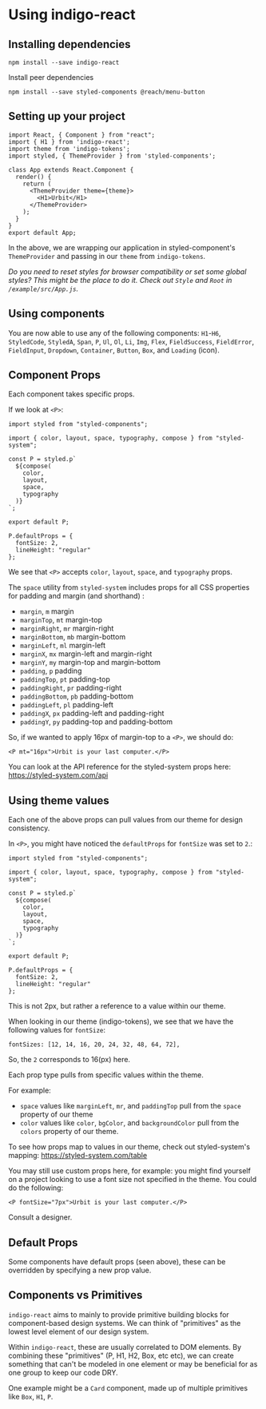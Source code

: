 # Using indigo-react

## Installing dependencies

```
npm install --save indigo-react
```

Install peer dependencies

```
npm install --save styled-components @reach/menu-button
```

## Setting up your project

```
import React, { Component } from "react";
import { H1 } from 'indigo-react';
import theme from 'indigo-tokens';
import styled, { ThemeProvider } from 'styled-components';

class App extends React.Component {
  render() {
    return (
      <ThemeProvider theme={theme}>
        <H1>Urbit</H1>
      </ThemeProvider>
    );
  }
}
export default App;
```

In the above, we are wrapping our application in styled-component's `ThemeProvider` and passing in our `theme` from `indigo-tokens`.

_Do you need to reset styles for browser compatibility or set some global styles? This might be the place to do it. Check out `Style` and `Root` in `/example/src/App.js`._

## Using components

You are now able to use any of the following components: `H1`-`H6`, `StyledCode`, `StyledA`, `Span`, `P`, `Ul`, `Ol`, `Li`, `Img`, `Flex`, `FieldSuccess`, `FieldError`, `FieldInput`, `Dropdown`, `Container`, `Button`, `Box`, and `Loading` (icon).

## Component Props

Each component takes specific props.

If we look at `<P>`:

```
import styled from "styled-components";

import { color, layout, space, typography, compose } from "styled-system";

const P = styled.p`
  ${compose(
    color,
    layout,
    space,
    typography
  )}
`;

export default P;

P.defaultProps = {
  fontSize: 2,
  lineHeight: "regular"
};
```

We see that `<P>` accepts `color`, `layout`, `space`, and `typography` props.

The `space` utility from `styled-system` includes props for all CSS properties for padding and margin (and shorthand) :

- `margin`, `m` margin
- `marginTop`, `mt` margin-top
- `marginRight`, `mr` margin-right
- `marginBottom`, `mb` margin-bottom
- `marginLeft`, `ml` margin-left
- `marginX`, `mx` margin-left and margin-right
- `marginY`, `my` margin-top and margin-bottom
- `padding`, `p` padding
- `paddingTop`, `pt` padding-top
- `paddingRight`, `pr` padding-right
- `paddingBottom`, `pb` padding-bottom
- `paddingLeft`, `pl` padding-left
- `paddingX`, `px` padding-left and padding-right
- `paddingY`, `py` padding-top and padding-bottom

So, if we wanted to apply 16px of margin-top to a `<P>`, we should do:

```
<P mt="16px">Urbit is your last computer.</P>
```

You can look at the API reference for the styled-system props here: https://styled-system.com/api

## Using theme values

Each one of the above props can pull values from our theme for design consistency.

In `<P>`, you might have noticed the `defaultProps` for `fontSize` was set to `2`.:

```
import styled from "styled-components";

import { color, layout, space, typography, compose } from "styled-system";

const P = styled.p`
  ${compose(
    color,
    layout,
    space,
    typography
  )}
`;

export default P;

P.defaultProps = {
  fontSize: 2,
  lineHeight: "regular"
};
```

This is not 2px, but rather a reference to a value within our theme.

When looking in our theme (indigo-tokens), we see that we have the following values for `fontSize`:

```
fontSizes: [12, 14, 16, 20, 24, 32, 48, 64, 72],
```

So, the `2` corresponds to 16(px) here.

Each prop type pulls from specific values within the theme.

For example:

- `space` values like `marginLeft`, `mr`, and `paddingTop` pull from the `space` property of our theme
- `color` values like `color`, `bgColor`, and `backgroundColor` pull from the `colors` property of our theme.

To see how props map to values in our theme, check out styled-system's mapping: https://styled-system.com/table

You may still use custom props here, for example: you might find yourself on a project looking to use a font size not specified in the theme. You could do the following:

```
<P fontSize="7px">Urbit is your last computer.</P>
```

Consult a designer.

## Default Props

Some components have default props (seen above), these can be overridden by specifying a new prop value.

## Components vs Primitives

`indigo-react` aims to mainly to provide primitive building blocks for component-based design systems. We can think of "primitives" as the lowest level element of our design system. 

Within `indigo-react`, these are usually correlated to DOM elements. By combining these "primitives" (P, H1, H2, Box, etc etc), we can create something that can't be modeled in one element or may be beneficial for as one group to keep our code DRY. 

One example might be a `Card` component, made up of multiple primitives like `Box`, `H1`, `P`. 
